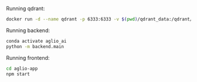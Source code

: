 Running qdrant:
```bash
docker run -d --name qdrant -p 6333:6333 -v $(pwd)/qdrant_data:/qdrant/storage qdrant/qdrant
```

Running backend:
```bash
conda activate aglio_ai
python -m backend.main
```

Running frontend:
```bash
cd aglio-app
npm start
```
